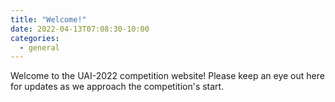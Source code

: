 ```yaml
---
title: "Welcome!"
date: 2022-04-13T07:08:30-10:00
categories:
  - general
---
```


Welcome to the UAI-2022 competition website!  Please keep an eye out here for updates as we approach the competition's start.

